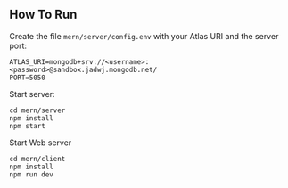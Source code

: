 ## How To Run
Create the file `mern/server/config.env` with your Atlas URI and the server port:
```
ATLAS_URI=mongodb+srv://<username>:<password>@sandbox.jadwj.mongodb.net/
PORT=5050
```
Start server:
```
cd mern/server
npm install
npm start
```

Start Web server
```
cd mern/client
npm install
npm run dev
```
